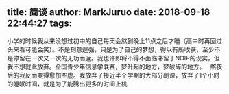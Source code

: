 title: 简谈
author: MarkJuruo
date: 2018-09-18 22:44:27
tags:
---
小学的时候我从来没想过初中的自己每天会熬到晚上11点之后才睡（高中时再回过头来看可能会笑）。不是刻意逞强，只是为了自己的梦想，得以有所收获，至少不是停留在一次又一次的无功而返。我也许即将不得不面临滞留于NOIP的现实，但我不想就此放弃。全国青少年信息学联赛，梦升起的地方，梦破碎的地方。  
熬夜后的我反而变得愈加空虚。我放弃了接近半个学期的大部分副课，放弃了1个小时的睡眠时间，就是为了能腾出更多的时间上机